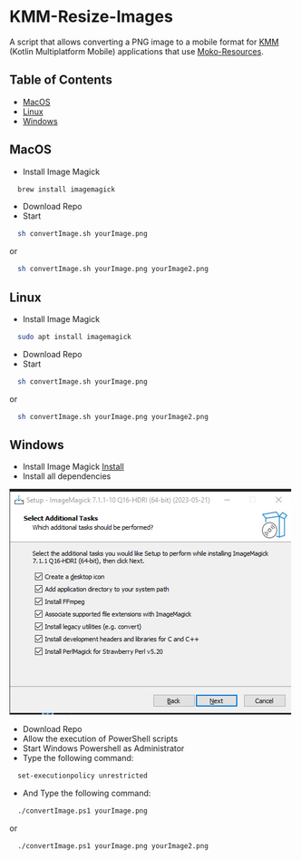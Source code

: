 # KMM-Resize-Images
A script that allows converting a PNG image to a mobile format for [KMM](https://kotlinlang.org/lp/multiplatform/) (Kotlin Multiplatform Mobile) applications that use [Moko-Resources](https://github.com/icerockdev/moko-resources).

## Table of Contents

- [MacOS](#macos)
- [Linux](#linux)
- [Windows](#windows)

## MacOS
- Install Image Magick
```bash
  brew install imagemagick
```
- Download Repo
- Start
```sh
  sh convertImage.sh yourImage.png
```
or
```sh
  sh convertImage.sh yourImage.png yourImage2.png
```

## Linux
- Install Image Magick
```bash
  sudo apt install imagemagick
```
- Download Repo
- Start
```sh
  sh convertImage.sh yourImage.png
```
or
```sh
  sh convertImage.sh yourImage.png yourImage2.png
```

## Windows
- Install Image Magick [Install](https://imagemagick.org/script/download.php#windows)
- Install all dependencies

![imageDl](./images/windowsDownload.png)
- Download Repo
- Allow the execution of PowerShell scripts
- Start Windows Powershell as Administrator
- Type the following command:
```sh
  set-executionpolicy unrestricted
```
- And Type the following command:
```sh
  ./convertImage.ps1 yourImage.png
```
or
```sh
  ./convertImage.ps1 yourImage.png yourImage2.png
```
